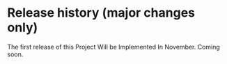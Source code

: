 # Release history (major changes only) #

The first release of this Project Will be Implemented In November.
Coming soon.